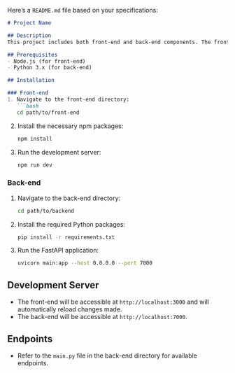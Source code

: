Here’s a `README.md` file based on your specifications:

```markdown
# Project Name

## Description
This project includes both front-end and back-end components. The front-end is managed using npm, and the back-end is managed using Python with FastAPI.

## Prerequisites
- Node.js (for front-end)
- Python 3.x (for back-end)

## Installation

### Front-end
1. Navigate to the front-end directory:
   ```bash
   cd path/to/front-end
   ```

2. Install the necessary npm packages:
   ```bash
   npm install
   ```

3. Run the development server:
   ```bash
   npm run dev
   ```

### Back-end
1. Navigate to the back-end directory:
   ```bash
   cd path/to/backend
   ```

2. Install the required Python packages:
   ```bash
   pip install -r requirements.txt
   ```

3. Run the FastAPI application:
   ```bash
   uvicorn main:app --host 0.0.0.0 --port 7000
   ```

## Development Server
- The front-end will be accessible at `http://localhost:3000` and will automatically reload changes made.
- The back-end will be accessible at `http://localhost:7000`.

## Endpoints
- Refer to the `main.py` file in the back-end directory for available endpoints.

